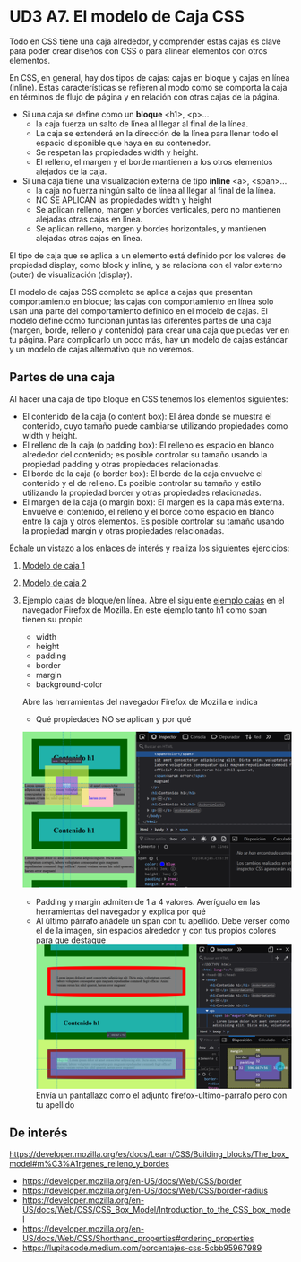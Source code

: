 # UD3 A7. El modelo de Caja CSS

Todo en CSS tiene una caja alrededor, y comprender estas cajas es clave para poder crear diseños con CSS o para alinear elementos con otros elementos. 

En CSS, en general, hay dos tipos de cajas: cajas en bloque y cajas en línea (inline). Estas características se refieren al modo como se comporta la caja en términos de flujo de página y en relación con otras cajas de la página. 

- Si una caja se define como un **bloque** &lt;h1&gt;, &lt;p&gt;...
  - la caja fuerza un salto de línea al llegar al final de la línea.
  - La caja se extenderá en la dirección de la línea para llenar todo el espacio disponible que haya en su contenedor. 
  - Se respetan las propiedades width y height.
  - El relleno, el margen y el borde mantienen a los otros elementos alejados de la caja.
- Si una caja tiene una visualización externa de tipo **inline** &lt;a&gt;, &lt;span&gt;...
  - la caja no fuerza ningún salto de línea al llegar al final de la línea.
  - NO SE APLICAN las propiedades width y height 
  - Se aplican relleno, margen y bordes verticales, pero no mantienen alejadas otras cajas en línea.
  - Se aplican relleno, margen y bordes horizontales, y mantienen alejadas otras cajas en línea.

El tipo de caja que se aplica a un elemento está definido por los valores de propiedad display, como block y inline, y se relaciona con el valor externo (outer) de visualización (display).

El modelo de cajas CSS completo se aplica a cajas que presentan comportamiento en bloque; las cajas con comportamiento en línea solo usan una parte del comportamiento definido en el modelo de cajas. El modelo define cómo funcionan juntas las diferentes partes de una caja (margen, borde, relleno y contenido) para crear una caja que puedas ver en tu página. Para complicarlo un poco más, hay un modelo de cajas estándar y un modelo de cajas alternativo que no veremos.

## Partes de una caja
Al hacer una caja de tipo bloque en CSS tenemos los elementos siguientes:

- El contenido de la caja (o content box): El área donde se muestra el contenido, cuyo tamaño puede cambiarse utilizando propiedades como width y height.
- El relleno de la caja (o padding box): El relleno es espacio en blanco alrededor del contenido; es posible controlar su tamaño usando la propiedad padding y otras propiedades relacionadas.
- El borde de la caja (o border box): El borde de la caja envuelve el contenido y el de relleno. Es posible controlar su tamaño y estilo utilizando la propiedad border y otras propiedades relacionadas.
- El margen de la caja (o margin box): El margen es la capa más externa. Envuelve el contenido, el relleno y el borde como espacio en blanco entre la caja y otros elementos. Es posible controlar su tamaño usando la propiedad margin y otras propiedades relacionadas.

Échale un vistazo a los enlaces de interés y realiza los siguientes ejercicios:
1.  [Modelo de caja 1](http://desarrolloweb.dlsi.ua.es/libros/html-css/ejercicio-modelo-caja-1)
2.  [Modelo de caja 2](http://desarrolloweb.dlsi.ua.es/libros/html-css/ejercicio-modelo-caja-2)
3.  Ejemplo cajas de bloque/en línea. Abre el siguiente [ejemplo cajas](ejemplosCajas.html) en el navegador Firefox de Mozilla. En este ejemplo tanto h1 como span tienen su propio
     - width
     - height
     - padding
     - border
     - margin
     - background-color
 
    Abre las herramientas del navegador Firefox de Mozilla e indica
    - Qué propiedades NO se aplican y por qué

    ![firefox span](firefox-span.png)
    - Padding y margin admiten de 1 a 4 valores. Averígualo en las herramientas del navegador y explica por qué
    -  Al último párrafo añádele un span con tu apellido. Debe verser como el de la imagen, 
    sin espacios alrededor y con tus propios colores para que destaque 
    ![imagen](firefox-ultimo-parrafo.png)
    Envía un pantallazo como el adjunto firefox-ultimo-parrafo pero con tu apellido

De interés
- 
 https://developer.mozilla.org/es/docs/Learn/CSS/Building_blocks/The_box_model#m%C3%A1rgenes_relleno_y_bordes
- https://developer.mozilla.org/en-US/docs/Web/CSS/border
- https://developer.mozilla.org/en-US/docs/Web/CSS/border-radius
- https://developer.mozilla.org/en-US/docs/Web/CSS/CSS_Box_Model/Introduction_to_the_CSS_box_model
- https://developer.mozilla.org/en-US/docs/Web/CSS/Shorthand_properties#ordering_properties
- https://lupitacode.medium.com/porcentajes-css-5cbb95967989